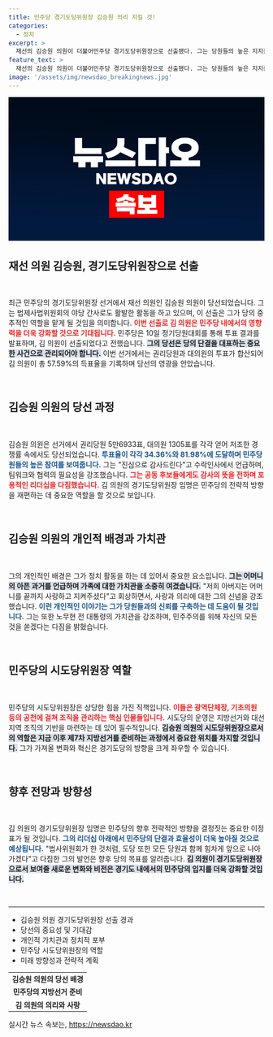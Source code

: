 ```yaml
---
title: 민주당 경기도당위원장 김승원 의리 지킬 것!
categories:
  - 정치
excerpt: >
  재선의 김승원 의원이 더불어민주당 경기도당위원장으로 선출됐다. 그는 당원들의 높은 지지를 받으며, 당원들과 함께 힘차게 나아가겠다고 포부를 밝혔다. 김 의원의 리더십이 경기도의 정치에 어떤 변화를 가져올지 주목된다!
feature_text: >
  재선의 김승원 의원이 더불어민주당 경기도당위원장으로 선출됐다. 그는 당원들의 높은 지지를 받으며, 당원들과 함께 힘차게 나아가겠다고 포부를 밝혔다. 김 의원의 리더십이 경기도의 정치에 어떤 변화를 가져올지 주목된다!
image: '/assets/img/newsdao_breakingnews.jpg'
---
```


<p><img src="/assets/img/newsdao_breakingnews.jpg" alt="koreaapp 속보" /></p>

<h2 data-ke-size="size26">재선 의원 김승원, 경기도당위원장으로 선출</h2>

<p data-ke-size="size16">&nbsp;</p>

<p>최근 민주당의 경기도당위원장 선거에서 재선 의원인 김승원 의원이 당선되었습니다. 그는 법제사법위원회의 야당 간사로도 활발한 활동을 하고 있으며, 이 선출은 그가 당의 중추적인 역할을 맡게 될 것임을 의미합니다. <b><span style="color: #ee2323;">이번 선출로 김 의원은 민주당 내에서의 영향력을 더욱 강화할 것으로 기대됩니다.</span></b> 민주당은 10일 정기당원대회를 통해 투표 결과를 발표하며, 김 의원이 선출되었다고 전했습니다. <b><span style="background-color: #21538527;">그의 당선은 당의 단결을 대표하는 중요한 사건으로 관리되어야 합니다.</span></b> 이번 선거에서는 권리당원과 대의원의 투표가 합산되어 김 의원이 총 57.59%의 득표율을 기록하며 당선의 영광을 안았습니다.</p>

<p data-ke-size="size16">&nbsp;</p>

<h2 data-ke-size="size26">김승원 의원의 당선 과정</h2>

<p data-ke-size="size16">&nbsp;</p>

<p>김승원 의원은 선거에서 권리당원 5만6933표, 대의원 1305표를 각각 얻어 저조한 경쟁률 속에서도 당선되었습니다. <b><span style="color: #1a5490;">투표율이 각각 34.36%와 81.98%에 도달하며 민주당원들의 높은 참여를 보여줍니다.</span></b> 그는 "진심으로 감사드린다"고 수락인사에서 언급하며, 팀워크와 협력의 필요성을 강조했습니다. <b><span style="color: #ee2323;">그는 공동 후보들에게도 감사의 뜻을 전하며 포용적인 리더십을 다짐했습니다.</span></b> 김 의원의 경기도당위원장 임명은 민주당의 전략적 방향을 재편하는 데 중요한 역할을 할 것으로 보입니다.</p>

<p data-ke-size="size16">&nbsp;</p>

<h2 data-ke-size="size26">김승원 의원의 개인적 배경과 가치관</h2>

<p data-ke-size="size16">&nbsp;</p>

<p>그의 개인적인 배경은 그가 정치 활동을 하는 데 있어서 중요한 요소입니다. <b><span style="background-color: #21538527;">그는 어머니의 아픈 과거를 언급하며 가족에 대한 가치관을 소중히 여겼습니다.</span></b> "저희 아버지는 어머니를 끝까지 사랑하고 지켜주셨다"고 회상하면서, 사랑과 의리에 대한 그의 신념을 강조했습니다. <b><span style="color: #1a5490;">이런 개인적인 이야기는 그가 당원들과의 신뢰를 구축하는 데 도움이 될 것입니다.</span></b> 그는 또한 노무현 전 대통령의 가치관을 강조하며, 민주주의를 위해 자신의 모든 것을 쏟겠다는 다짐을 밝혔습니다.</p>

<p data-ke-size="size16">&nbsp;</p>

<h2 data-ke-size="size26">민주당의 시도당위원장 역할</h2>

<p data-ke-size="size16">&nbsp;</p>

<p>민주당의 시도당위원장은 상당한 힘을 가진 직책입니다. <b><span style="color: #ee2323;">이들은 광역단체장, 기초의원 등의 공천에 걸쳐 조직을 관리하는 핵심 인물들입니다.</span></b> 시도당의 운영은 지방선거와 대선 지역 조직의 기반을 마련하는 데 있어 필수적입니다. <b><span style="background-color: #21538527;">김승원 의원의 시도당위원장으로서의 역할은 지금 이후 제7차 지방선거를 준비하는 과정에서 중요한 위치를 차지할 것입니다.</span></b> 그가 가져올 변화와 혁신은 경기도당의 방향을 크게 좌우할 수 있습니다. </p>

<p data-ke-size="size16">&nbsp;</p>

<h2 data-ke-size="size26">향후 전망과 방향성</h2>

<p data-ke-size="size16">&nbsp;</p>

<p>김 의원의 경기도당위원장 임명은 민주당의 향후 전략적인 방향을 결정짓는 중요한 이정표가 될 것입니다. <b><span style="color: #1a5490;">그의 리더십 아래에서 민주당의 단결과 효율성이 더욱 높아질 것으로 예상됩니다.</span></b> "법사위원회가 한 것처럼, 도당 또한 모든 당원과 함께 힘차게 앞으로 나아가겠다"고 다짐한 그의 발언은 향후 당의 목표를 알려줍니다. <b><span style="background-color: #21538527;">김 의원이 경기도당위원장으로서 보여줄 새로운 변화와 비전은 경기도 내에서의 민주당의 입지를 더욱 강화할 것입니다.</span></b> </p>

<p data-ke-size="size16">&nbsp;</p>

<hr />

<ul>
    <li>김승원 의원 경기도당위원장 선출 경과</li>
    <li>당선의 중요성 및 기대감</li>
    <li>개인적 가치관과 정치적 포부</li>
    <li>민주당 시도당위원장의 역할</li>
    <li>미래 방향성과 전략적 계획</li>
</ul>

<table style="width: 100%; border-collapse: collapse;">
    <tbody>
        <tr>
            <td style="text-align: center; height: 17px;"><b>김승원 의원의 당선 배경</b></td>
        </tr>
        <tr>
            <td style="text-align: center; height: 17px;"><b>민주당의 지방선거 준비</b></td>
        </tr>
        <tr>
            <td style="text-align: center; height: 17px;"><b>김 의원의 의리와 사랑</b></td>
        </tr>
    </tbody>
</table>
실시간 뉴스 속보는, <a href="https://newsdao.kr" rel="dofollow">https://newsdao.kr</a>


